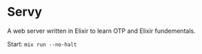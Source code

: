 # Servy

A web server written in Elixir to learn OTP and Elixir fundementals.

Start: `mix run --no-halt`
